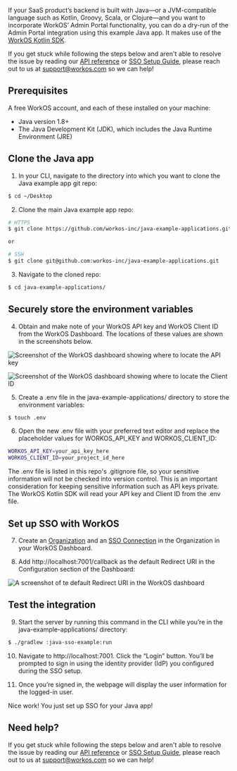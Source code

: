 If your SaaS product’s backend is built with Java—or a JVM-compatible language such as Kotlin, Groovy, Scala, or Clojure—and you want to incorporate WorkOS’ Admin Portal functionality, you can do a dry-run of the Admin Portal integration using this example Java app. It makes use of the [WorkOS Kotlin SDK](https://github.com/workos-inc/workos-kotlin).

If you get stuck while following the steps below and aren't able to resolve the issue by reading our [API reference](https://workos.com/docs/reference) or [SSO Setup Guide](https://workos.com/docs/sso/guide), please reach out to us at support@workos.com so we can help!

## Prerequisites
A free WorkOS account, and each of these installed on your machine:
- Java version 1.8+
- The Java Development Kit (JDK), which includes the Java Runtime Environment (JRE)

## Clone the Java app
1. In your CLI, navigate to the directory into which you want to clone the Java example app git repo:
```bash
$ cd ~/Desktop
```

2. Clone the main Java example app repo:
```bash
# HTTPS
$ git clone https://github.com/workos-inc/java-example-applications.git

or

# SSH
$ git clone git@github.com:workos-inc/java-example-applications.git
```

3. Navigate to the cloned repo:
```bash
$ cd java-example-applications/
```

## Securely store the environment variables
4. Obtain and make note of your WorkOS API key and WorkOS Client ID from the WorkOS Dashboard. The locations of these values are shown in the screenshots below.

![Screenshot of the WorkOS dashboard showing where to locate the API key](https://assets-global.website-files.com/5f03ef1d331a69193fae6dcd/61986a545cae6987e741c044_TXlyTFBXjAfHZwhb9l-YRvpdj3LCCSXX5frveCFXh1Ywlc482yvdpKHDDRl9QKH3CXbsCwCj9Sya4DAmxvvK293sREyeTJJW8NidhsDgc5lXSU15H6cFpHIlXaAeqHXge259YQju.png)

![Screenshot of the WorkOS dashboard showing where to locate the Client ID](https://assets-global.website-files.com/5f03ef1d331a69193fae6dcd/61986a53882d3a558ae819ee_-ZbW48EgfBtiMuTQEDAaV0UtSxw2wt6Mx-NAX5YxIdI87AZT3bI5w_7jS6tHk-TlG0aHC08AD-l_wr3v_RmUMzSyTehrLIk8D5A7hQ5UskvPVeuXec-9yf6pLTBxkm68PF3kHsqv.png)

5. Create a .env file in the java-example-applications/ directory to store the environment variables:
```bash
$ touch .env
```

6. Open the new .env file with your preferred text editor and replace the placeholder values for WORKOS_API_KEY and WORKOS_CLIENT_ID:
```bash
WORKOS_API_KEY=your_api_key_here
WORKOS_CLIENT_ID=your_project_id_here
```

The .env file is listed in this repo's .gitignore file, so your sensitive information will not be checked into version control. This is an important consideration for keeping sensitive information such as API keys private. The WorkOS Kotlin SDK will read your API key and Client ID from the .env file.
    
## Set up SSO with WorkOS
7. Create an [Organization](https://dashboard.workos.com/organizations) and an [SSO Connection](https://workos.com/docs/sso/guide/introduction) in the Organization in your WorkOS Dashboard.

8. Add http://localhost:7001/callback as the default Redirect URI in the Configuration section of the Dashboard:

![A screenshot of te default Redirect URI in the WorkOS dashboard](https://assets-global.website-files.com/5f03ef1d331a69193fae6dcd/619d4e48d8ad3f0711f3b1e3_Screen%20Shot%202021-11-23%20at%2012.24.34%20PM.png)

## Test the integration
9. Start the server by running this command in the CLI while you’re in the java-example-applications/ directory:
```bash
$ ./gradlew :java-sso-example:run
```

10. Navigate to http://localhost:7001. Click the “Login” button. You’ll be prompted to sign in using the identity provider (IdP) you configured during the SSO setup.

11. Once you’re signed in, the webpage will display the user information for the logged-in user.

Nice work! You just set up SSO for your Java app!

## Need help?
If you get stuck while following the steps below and aren't able to resolve the issue by reading our [API reference](https://workos.com/docs/reference) or [SSO Setup Guide](https://workos.com/docs/sso/guide), please reach out to us at support@workos.com so we can help!
